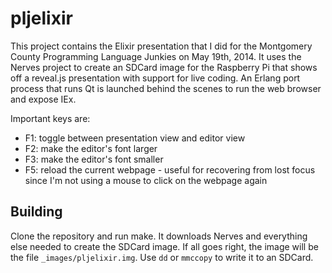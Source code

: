 # pljelixir

This project contains the Elixir presentation that I did for the Montgomery
County Programming Language Junkies on May 19th, 2014. It uses the Nerves
project to create an SDCard image for the Raspberry Pi that shows off a
reveal.js presentation with support for live coding. An Erlang port process that
runs Qt is launched behind the scenes to run the web browser and expose IEx.

Important keys are:

* F1: toggle between presentation view and editor view
* F2: make the editor's font larger
* F3: make the editor's font smaller
* F5: reload the current webpage - useful for recovering from lost focus since
  I'm not using a mouse to click on the webpage again

## Building

Clone the repository and run make. It downloads Nerves and everything else
needed to create the SDCard image. If all goes right, the image will be the file
`_images/pljelixir.img`. Use `dd` or `mmccopy` to write it to an SDCard.

